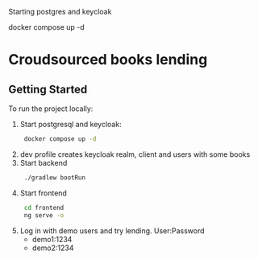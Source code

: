 Starting postgres and keycloak

docker compose up -d

# Croudsourced books lending


## Getting Started

To run the project locally:

1. Start postgresql and keycloak:
   ```bash
    docker compose up -d

2. dev profile creates keycloak realm, client and users with some books
3. Start backend
   ```bash
    ./gradlew bootRun

4. Start frontend
   ```bash
    cd frontend
    ng serve -o

5. Log in with demo users and try lending. User:Password
   * demo1:1234
   * demo2:1234